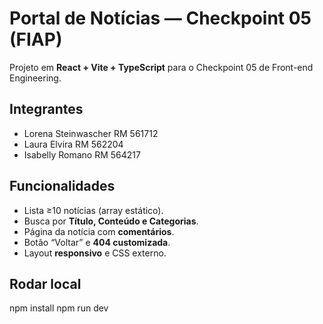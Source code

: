 # Portal de Notícias — Checkpoint 05 (FIAP)

Projeto em **React + Vite + TypeScript** para o Checkpoint 05 de Front-end Engineering.

## Integrantes
- Lorena Steinwascher RM 561712
- Laura Elvira RM 562204
- Isabelly Romano RM 564217

## Funcionalidades
- Lista ≥10 notícias (array estático).
- Busca por **Título, Conteúdo e Categorias**.
- Página da notícia com **comentários**.
- Botão “Voltar” e **404 customizada**.
- Layout **responsivo** e CSS externo.

## Rodar local
npm install
npm run dev

